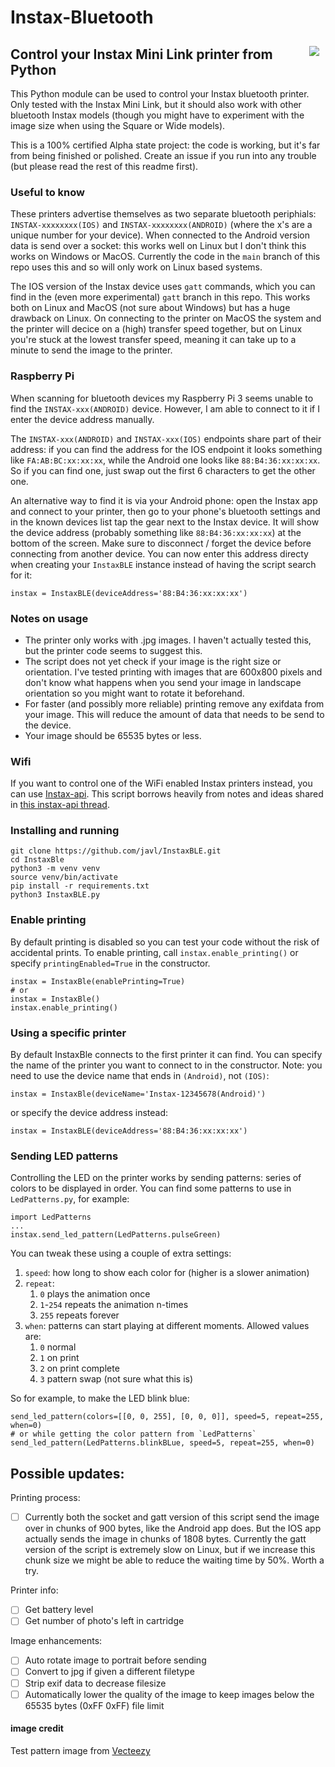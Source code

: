 # Instax-Bluetooth

<img align="right" style="margin:10px" src="https://github.com/javl/InstaxBLE/blob/main/instax-ble.gif?raw=true">

## Control your Instax Mini Link printer from Python

This Python module can be used to control your Instax bluetooth printer. Only tested with the Instax Mini Link, but it should also work with other bluetooth Instax models (though you might have to experiment with the image size when using the Square or Wide models).

This is a 100% certified Alpha state project: the code is working, but it's far from being finished or polished. Create an issue if you run into any trouble (but please read the rest of this readme first).

### Useful to know
These printers advertise themselves as two separate bluetooth periphials: `INSTAX-xxxxxxxx(IOS)` and `INSTAX-xxxxxxxx(ANDROID)` (where the x's are a unique number for your device).
When connected to the Android version data is send over a socket: this works well on Linux but I don't think this works on Windows or MacOS. Currently the code in the `main` branch of this repo uses this and so will only work on Linux based systems.

The IOS version of the Instax device uses `gatt` commands, which you can find in the (even more experimental) `gatt` branch in this repo. This works both on Linux and MacOS (not sure about Windows) but has a huge drawback on Linux. On connecting to the printer on MacOS the system and the printer will decice on a (high) transfer speed together, but on Linux you're stuck at the lowest transfer speed, meaning it can take up to a minute to send the image to the printer.

### Raspberry Pi
When scanning for bluetooth devices my Raspberry Pi 3 seems unable to find the `INSTAX-xxx(ANDROID)` device. However, I am able to connect to it if I enter the device address manually. 

The `INSTAX-xxx(ANDROID)` and `INSTAX-xxx(IOS)` endpoints share part of their address: if you can find the address for the IOS endpoint it looks something like `FA:AB:BC:xx:xx:xx`, while the Android one looks like `88:B4:36:xx:xx:xx`. So if you can find one, just swap out the first 6 characters to get the other one.

An alternative way to find it is via your Android phone: open the Instax app and connect to your printer,  then go to your phone's bluetooth settings and in the known devices list tap the gear next to the Instax device. It will show the device address (probably something like `88:B4:36:xx:xx:xx`) at the bottom of the screen. Make sure to disconnect / forget the device before connecting from another device.
You can now enter this address directy when creating your `InstaxBLE` instance instead of having the script search for it:

    instax = InstaxBLE(deviceAddress='88:B4:36:xx:xx:xx')
    


### Notes on usage

* The printer only works with .jpg images. I haven't actually tested this, but the printer code seems to suggest this.
* The script does not yet check if your image is the right size or orientation. I've tested printing with images that are 600x800 pixels and don't know what happens when you send your image in landscape orientation so you might want to rotate it beforehand.
* For faster (and possibly more reliable) printing remove any exifdata from your image. This will reduce the amount of data that needs to be send to the device.
* Your image should be 65535 bytes or less.

### Wifi
If you want to control one of the WiFi enabled Instax printers instead, you can use [Instax-api](https://github.com/jpwsutton/instax_api). This script borrows heavily from notes and ideas shared in [this instax-api thread](https://github.com/jpwsutton/instax_api/issues/21#issuecomment-1352639100).

### Installing and running

    git clone https://github.com/javl/InstaxBLE.git
    cd InstaxBle
    python3 -m venv venv
    source venv/bin/activate
    pip install -r requirements.txt
    python3 InstaxBLE.py

### Enable printing
By default printing is disabled so you can test your code without the risk of accidental prints.
To enable printing, call `instax.enable_printing()` or specify `printingEnabled=True` in the constructor.

    instax = InstaxBle(enablePrinting=True)
    # or
    instax = InstaxBle()
    instax.enable_printing()

### Using a specific printer
By default InstaxBle connects to the first printer it can find. You can specify the name of the printer you want to connect to in the constructor. Note: you need to use the device name that ends in `(Android)`, not `(IOS)`:

    instax = InstaxBle(deviceName='Instax-12345678(Android)')

or specify the device address instead:

    instax = InstaxBLE(deviceAddress='88:B4:36:xx:xx:xx')



### Sending LED patterns
Controlling the LED on the printer works by sending patterns: series of colors to be displayed in order. You can find some patterns to use in `LedPatterns.py`, for example:

    import LedPatterns
    ...
    instax.send_led_pattern(LedPatterns.pulseGreen)

You can tweak these using a couple of extra settings:
1. `speed`: how long to show each color for (higher is a slower animation)
2. `repeat`:
    1. `0` plays the animation once
    2. `1`-`254` repeats the animation n-times
    3. `255` repeats forever
3. `when`: patterns can start playing at different moments. Allowed values are:
   1. `0` normal
   2. `1` on print
   3. `2` on print complete
   4. `3` pattern swap (not sure what this is)

So for example, to make the LED blink blue:

    send_led_pattern(colors=[[0, 0, 255], [0, 0, 0]], speed=5, repeat=255, when=0)
    # or while getting the color pattern from `LedPatterns`
    send_led_pattern(LedPatterns.blinkBLue, speed=5, repeat=255, when=0)


## Possible updates:
Printing process:
- [ ] Currently both the socket and gatt version of this script send the image over in chunks of 900 bytes, like the Android app does. But the IOS app actually sends the image in chunks of 1808 bytes. Currently the gatt version of the script is extremely slow on Linux, but if we increase this chunk size we might be able to reduce the waiting time by 50%. Worth a try.

Printer info:
- [ ] Get battery level
- [ ] Get number of photo's left in cartridge

Image enhancements:
- [ ] Auto rotate image to portrait before sending
- [ ] Convert to jpg if given a different filetype
- [ ] Strip exif data to decrease filesize
- [ ] Automatically lower the quality of the image to keep images below the 65535 bytes (0xFF 0xFF) file limit

#### image credit
Test pattern image from [Vecteezy](https://www.vecteezy.com/free-vector/test-pattern)
